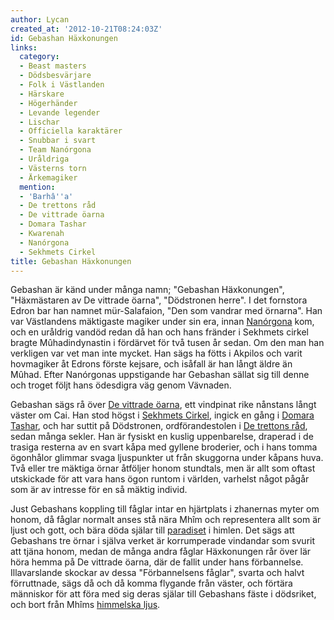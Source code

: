 ```yaml
---
author: Lycan
created_at: '2012-10-21T08:24:03Z'
id: Gebashan Häxkonungen
links:
  category:
  - Beast masters
  - Dödsbesvärjare
  - Folk i Västlanden
  - Härskare
  - Högerhänder
  - Levande legender
  - Lischar
  - Officiella karaktärer
  - Snubbar i svart
  - Team Nanórgona
  - Uråldriga
  - Västerns torn
  - Ärkemagiker
  mention:
  - 'Barhâ''a'
  - De trettons råd
  - De vittrade öarna
  - Domara Tashar
  - Kwarenah
  - Nanórgona
  - Sekhmets Cirkel
title: Gebashan Häxkonungen
---
```


Gebashan är känd under många namn; "Gebashan Häxkonungen", "Häxmästaren av De vittrade öarna",
"Dödstronen herre". I det fornstora Edron bar han namnet mür-Salafaion, "Den som vandrar med
örnarna". Han var Västlandens mäktigaste magiker under sin era, innan [Nanórgona] kom, och en
uråldrig vandöd redan då han och hans fränder i Sekhmets cirkel bragte Mûhadindynastin i fördärvet
för två tusen år sedan. Om den man han verkligen var vet man inte mycket. Han sägs ha fötts i
Akpilos och varit hovmagiker åt Edrons förste kejsare, och isåfall är han långt äldre än Mûhad.
Efter Nanórgonas uppstigande har Gebashan sällat sig till denne och troget följt hans ödesdigra väg
genom Vävnaden.

Gebashan sägs rå över [De vittrade öarna], ett vindpinat rike nånstans långt väster om Cai. Han stod
högst i [Sekhmets Cirkel], ingick en gång i [Domara Tashar], och har suttit på Dödstronen,
ordförandestolen i [De trettons råd],  sedan många sekler. Han är fysiskt en kuslig uppenbarelse,
draperad i de trasiga resterna av en svart kåpa med gyllene broderier, och i hans tomma ögonhålor
glimmar svaga ljuspunkter ut från skuggorna under kåpans huva. Två eller tre mäktiga örnar åtföljer
honom stundtals, men är allt som oftast utskickade för att vara hans ögon runtom i världen, varhelst
något pågår som är av intresse för en så mäktig individ.

Just Gebashans koppling till fåglar intar en hjärtplats i zhanernas myter om honom, då fåglar
normalt anses stå nära Mhîm och representera allt som är ljust och gott, och bära döda själar till
[paradiset] i himlen. Det sägs att Gebashans tre örnar i själva verket är korrumperade vindandar som
svurit att tjäna honom, medan de många andra fåglar Häxkonungen rår över lär höra hemma på De
vittrade öarna, där de fallit under hans förbannelse. Illavarslande skockar av dessa "Förbannelsens
fåglar", svarta och halvt förruttnade, sägs då och då komma flygande från väster, och förtära
människor för att föra med sig deras själar till Gebashans fäste i dödsriket, och bort från Mhîms
[himmelska ljus].

  [Nanórgona]: Nanórgona
  [De vittrade öarna]: De_vittrade_öarna
  [Sekhmets Cirkel]: Sekhmets_Cirkel
  [Domara Tashar]: Domara_Tashar
  [De trettons råd]: De_trettons_råd
  [paradiset]: Barhâa
  [himmelska ljus]: Kwarenah